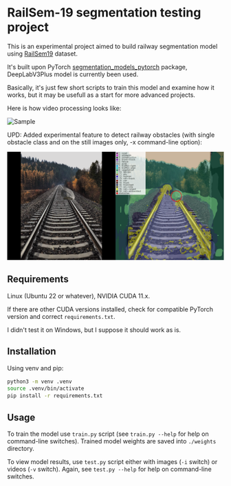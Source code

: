 # RailSem-19 segmentation testing project

This is an experimental project aimed to build railway segmentation model using [RailSem19](https://www.wilddash.cc/railsem19) dataset.

It's built upon PyTorch [segmentation_models_pytorch](https://github.com/qubvel/segmentation_models.pytorch) package,
DeepLabV3Plus model is currently been used.

Basically, it's just few short scripts to train this model and examine how it works, but it may be usefull as a start
for more advanced projects.

Here is how video processing looks like:

![Sample](./output/sample.gif)

UPD: Added experimental feature to detect railway obstacles 
(with single obstacle class and on the still images only, -x command-line option):

![Obstacle](./output/sample_obstacle.png)

## Requirements

Linux (Ubuntu 22 or whatever), NVIDIA CUDA 11.x.

If there are other CUDA versions installed, check for compatible PyTorch version and correct `requirements.txt`.

I didn't test it on Windows, but I suppose it should work as is.

## Installation

Using venv and pip:

```bash
python3 -m venv .venv
source .venv/bin/activate
pip install -r requirements.txt
```

## Usage

To train the model use `train.py` script (see `train.py --help` for help on command-line switches).
Trained model weights are saved into `./weights` directory.

To view model results, use `test.py` script either with images (`-i` switch) or videos (`-v` switch).
Again, see `test.py --help` for help on command-line switches.